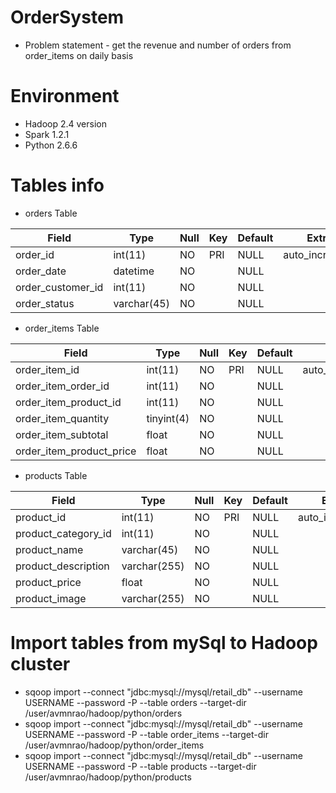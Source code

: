 # OrderSystem
* Problem statement - get the revenue and number of orders from order_items on daily basis
# Environment
* Hadoop 2.4 version
* Spark 1.2.1
* Python 2.6.6
# Tables info
* orders Table

| Field | Type | Null | Key | Default | Extra |
| ------| -----| -----| ----| --------| ------|
| order_id  | int(11) | NO | PRI | NULL | auto_increment |
|order_date | datetime | NO |   | NULL |   |
| order_customer_id | int(11) | NO |   | NULL |   |
| order_status | varchar(45) | NO |   | NULL |   |


* order_items Table

| Field | Type | Null | Key | Default | Extra |
| ------| -----| -----| ----| --------| ------|
| order_item_id | int(11) | NO | PRI | NULL | auto_increment |
| order_item_order_id | int(11) | NO |   | NULL |   |
| order_item_product_id | int(11) | NO |   | NULL |   |
| order_item_quantity | tinyint(4) | NO |   | NULL |   |
| order_item_subtotal | float | NO |   | NULL |   |
|order_item_product_price | float | NO |   | NULL |   |

* products Table

| Field | Type | Null | Key | Default | Extra |
| ------| -----| -----| ----| --------| ------|
| product_id | int(11) | NO | PRI | NULL | auto_increment |
| product_category_id | int(11)      | NO |   | NULL |   |
| product_name        | varchar(45)  | NO |   | NULL |   |
| product_description | varchar(255) | NO |   | NULL |   |
| product_price       | float        | NO |   | NULL |   |
| product_image       | varchar(255) | NO |   | NULL |   |

# Import tables from mySql to Hadoop cluster
* sqoop import --connect "jdbc:mysql://mysql/retail_db" --username USERNAME --password -P --table orders --target-dir /user/avmnrao/hadoop/python/orders
* sqoop import --connect "jdbc:mysql://mysql/retail_db" --username USERNAME --password -P --table order_items --target-dir /user/avmnrao/hadoop/python/order_items
* sqoop import --connect "jdbc:mysql://mysql/retail_db" --username USERNAME --password -P --table products --target-dir /user/avmnrao/hadoop/python/products

